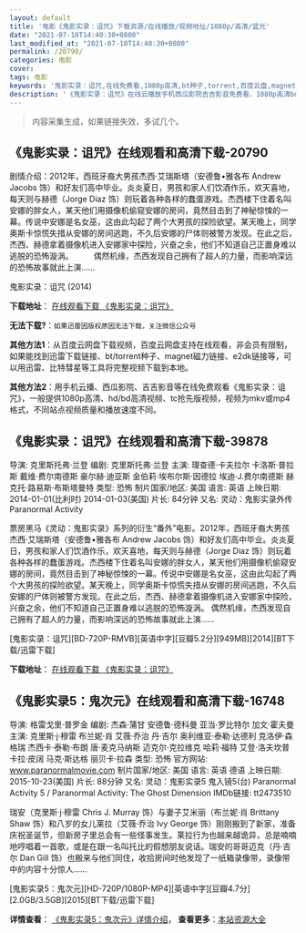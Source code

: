 ```yaml
---
layout: default
title: '电影《鬼影实录：诅咒》下载资源/在线播放/视频地址/1080p/高清/蓝光'
date: "2021-07-10T14:40:30+0800"
last_modified_at: "2021-07-10T14:40:30+0800"
permalink: /20790/
categories: 电影
cover:
tags: 电影
keywords: '鬼影实录：诅咒,在线免费看,1080p高清,bt种子,torrent,百度云盘,magnet,磁力链,迅雷下载资源'
description: '《鬼影实录：诅咒》在线云播放手机西瓜影院吉吉影音免费看，1080p高清bd/hd未删减完整版和tc抢先枪版，mkv/mp4格式，附带bt/torrent种子、magnet/磁力链、百度云盘、网盘资源迅雷下载链接'
---
```


>内容采集生成，如果链接失效，多试几个。


## 《鬼影实录：诅咒》在线观看和高清下载-20790

剧情介绍：2012年，西班牙裔大男孩杰西·艾瑞斯塔（安德鲁•雅各布 Andrew Jacobs 饰）和好友们高中毕业。炎炎夏日，男孩和家人们饮酒作乐，欢天喜地，每天则与赫德（Jorge Diaz 饰）则玩着各种各样的蠢蛋游戏。杰西楼下住着名叫安娜的胖女人，某天他们用摄像机偷窥安娜的房间，竟然目击到了神秘惊悚的一幕。传说中安娜是名女巫，这由此勾起了两个大男孩的探险欲望。某天晚上，同学奥斯卡惊慌失措从安娜的房间逃跑，不久后安娜的尸体则被警方发现。在此之后，杰西、赫德拿着摄像机进入安娜家中探险，兴奋之余，他们不知道自己正置身难以逃脱的恐怖漩涡。  　　偶然机缘，杰西发现自己拥有了超人的力量，而影响深远的恐怖故事就此上演……


鬼影实录：诅咒 (2014)

**下载地址**： [在线观看下载 《鬼影实录：诅咒》](https://www.btbtdy.me/btdy/dy1617.html) 


**无法下载?**：`如果迅雷因版权原因无法下载，关注微信公众号 `

**其他方法1**：从百度云网盘下载视频，百度云网盘支持在线观看，非会员有限制，如果能找到迅雷下载链接、bt/torrent种子、magnet磁力链接、e2dk链接等，可以用迅雷、比特彗星等工具将完整视频下载到本地。

**其他方法2**：用手机云播、西瓜影院、吉吉影音等在线免费观看《鬼影实录：诅咒》，一般提供1080p高清、hd/bd高清视频、tc抢先版视频，视频为mkv或mp4格式，不同站点视频质量和播放速度不同。


## 《鬼影实录：诅咒》在线观看和高清下载-39878

导演: 克里斯托弗·兰登 编剧: 克里斯托弗·兰登 主演: 理查德·卡夫拉尔 卡洛斯·普拉斯 戴维·费尔南德斯 豪尔赫·迪亚斯 金伯莉·埃布尔斯·因德拉 埃迪·J.费尔南德斯 赫克托·路易斯·布斯塔曼特 类型: 恐怖 制片国家/地区: 美国 语言: 英语 上映日期: 2014-01-01(比利时) 2014-01-03(美国) 片长: 84分钟 又名: 灵动：鬼影实录外传 Paranormal Activity

票房黑马《灵动：鬼影实录》系列的衍生“番外”电影。2012年，西班牙裔大男孩杰西·艾瑞斯塔（安德鲁•雅各布 Andrew Jacobs 饰）和好友们高中毕业。炎炎夏日，男孩和家人们饮酒作乐，欢天喜地，每天则与赫德（Jorge Diaz 饰）则玩着各种各样的蠢蛋游戏。杰西楼下住着名叫安娜的胖女人，某天他们用摄像机偷窥安娜的房间，竟然目击到了神秘惊悚的一幕。传说中安娜是名女巫，这由此勾起了两个大男孩的探险欲望。某天晚上，同学奥斯卡惊慌失措从安娜的房间逃跑，不久后安娜的尸体则被警方发现。在此之后，杰西、赫德拿着摄像机进入安娜家中探险，兴奋之余，他们不知道自己正置身难以逃脱的恐怖漩涡。 偶然机缘，杰西发现自己拥有了超人的力量，而影响深远的恐怖故事就此上演……


[鬼影实录：诅咒][BD-720P-RMVB][英语中字][豆瓣5.2分][949MB][2014][BT下载/迅雷下载]

**下载地址**： [在线观看下载 《鬼影实录：诅咒》](https://www.btdx8.com/torrent/paranormal_activity_the_marked_ones_2014.html) 


## 《鬼影实录5：鬼次元》在线观看和高清下载-16748

导演: 格雷戈里·普罗金 编剧: 杰森·蒲甘 安德鲁·德科曼 亚当·罗比特尔 加文·霍夫曼 主演: 克里斯·j·穆雷 布兰妮·肖 艾薇·乔治 丹·吉尔 奥利维亚·泰勒·达德利 克洛伊·森格瑞 杰西卡·泰勒·布朗 唐·麦克马纳斯 迈克尔·克拉维克 哈莉·福特 艾登·洛夫坎普 卡拉·皮阔 马克·斯达格 丽贝卡·拉森 类型: 恐怖 官方网站: www.paranormalmovie.com 制片国家/地区: 美国 语言: 英语 德语 上映日期: 2015-10-23(美国) 片长: 88分钟 又名: 灵动：鬼影实录5 鬼入镜5(台) Paranormal Activity 5 / Paranormal Activity: The Ghost Dimension IMDb链接: tt2473510

瑞安（克里斯·j·穆雷 Chris J. Murray 饰）与妻子艾米丽（布兰妮·肖 Brittany Shaw 饰）和八岁的女儿莱拉（艾薇·乔治 Ivy George 饰）刚刚搬到了新家，准备庆祝圣诞节，但新房子里总会有一些怪事发生。莱拉行为也越来越诡异，总是喃喃地哼唱着一首歌，或是在跟一名叫托比的假想朋友说话。瑞安的哥哥迈克（丹·吉尔 Dan Gill 饰）也搬来与他们同住，收拾房间时他发现了一纸箱录像带，录像带中的内容十分惊人……


[鬼影实录5：鬼次元][HD-720P/1080P-MP4][英语中字][豆瓣4.7分][2.0GB/3.5GB][2015][BT下载/迅雷下载]

**详情查看**： [《鬼影实录5：鬼次元》详情介绍](/movie/16748/)， **查看更多**：[本站资源大全](/movie/t/all/)

